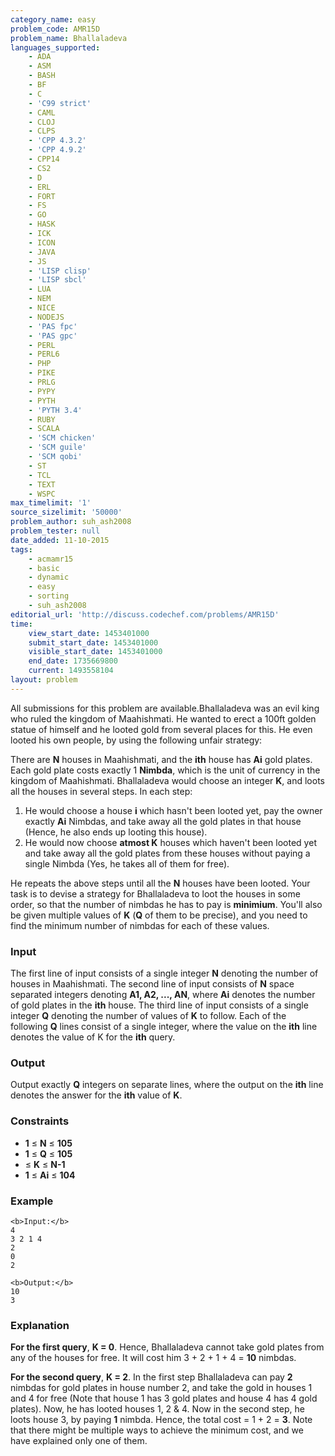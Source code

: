 ```yaml
---
category_name: easy
problem_code: AMR15D
problem_name: Bhallaladeva
languages_supported:
    - ADA
    - ASM
    - BASH
    - BF
    - C
    - 'C99 strict'
    - CAML
    - CLOJ
    - CLPS
    - 'CPP 4.3.2'
    - 'CPP 4.9.2'
    - CPP14
    - CS2
    - D
    - ERL
    - FORT
    - FS
    - GO
    - HASK
    - ICK
    - ICON
    - JAVA
    - JS
    - 'LISP clisp'
    - 'LISP sbcl'
    - LUA
    - NEM
    - NICE
    - NODEJS
    - 'PAS fpc'
    - 'PAS gpc'
    - PERL
    - PERL6
    - PHP
    - PIKE
    - PRLG
    - PYPY
    - PYTH
    - 'PYTH 3.4'
    - RUBY
    - SCALA
    - 'SCM chicken'
    - 'SCM guile'
    - 'SCM qobi'
    - ST
    - TCL
    - TEXT
    - WSPC
max_timelimit: '1'
source_sizelimit: '50000'
problem_author: suh_ash2008
problem_tester: null
date_added: 11-10-2015
tags:
    - acmamr15
    - basic
    - dynamic
    - easy
    - sorting
    - suh_ash2008
editorial_url: 'http://discuss.codechef.com/problems/AMR15D'
time:
    view_start_date: 1453401000
    submit_start_date: 1453401000
    visible_start_date: 1453401000
    end_date: 1735669800
    current: 1493558104
layout: problem
---
```

All submissions for this problem are available.Bhallaladeva was an evil king who ruled the kingdom of Maahishmati. He wanted to erect a 100ft golden statue of himself and he looted gold from several places for this. He even looted his own people, by using the following unfair strategy:

There are **N** houses in Maahishmati, and the **ith** house has **Ai** gold plates. Each gold plate costs exactly 1 **Nimbda**, which is the unit of currency in the kingdom of Maahishmati. Bhallaladeva would choose an integer **K**, and loots all the houses in several steps. In each step:

1. He would choose a house **i** which hasn't been looted yet, pay the owner exactly **Ai** Nimbdas, and take away all the gold plates in that house (Hence, he also ends up looting this house).
2. He would now choose **atmost K** houses which haven't been looted yet and take away all the gold plates from these houses without paying a single Nimbda (Yes, he takes all of them for free).

He repeats the above steps until all the **N** houses have been looted. Your task is to devise a strategy for Bhallaladeva to loot the houses in some order, so that the number of nimbdas he has to pay is **minimium**. You'll also be given multiple values of **K** (**Q** of them to be precise), and you need to find the minimum number of nimbdas for each of these values.

### Input

The first line of input consists of a single integer **N** denoting the number of houses in Maahishmati. The second line of input consists of **N** space separated integers denoting **A1, A2, ..., AN**, where **Ai** denotes the number of gold plates in the **ith** house. The third line of input consists of a single integer **Q** denoting the number of values of **K** to follow. Each of the following **Q** lines consist of a single integer, where the value on the **ith** line denotes the value of K for the **ith** query.

### Output

Output exactly **Q** integers on separate lines, where the output on the **ith** line denotes the answer for the **ith** value of **K**.

### Constraints

- **1** ≤ **N** ≤ **105**
- **1** ≤ **Q** ≤ **105**
- ≤ **K** ≤ **N-1**
- **1** ≤ **Ai** ≤ **104**

### Example

```
<b>Input:</b>
4
3 2 1 4
2
0
2

<b>Output:</b>
10
3

```
### Explanation

**For the first query**, **K = 0**. Hence, Bhallaladeva cannot take gold plates from any of the houses for free. It will cost him 3 + 2 + 1 + 4 = **10** nimbdas.

**For the second query**, **K = 2**. In the first step Bhallaladeva can pay **2** nimbdas for gold plates in house number 2, and take the gold in houses 1 and 4 for free (Note that house 1 has 3 gold plates and house 4 has 4 gold plates). Now, he has looted houses 1, 2 & 4. Now in the second step, he loots house 3, by paying **1** nimbda. Hence, the total cost = 1 + 2 = **3**. Note that there might be multiple ways to achieve the minimum cost, and we have explained only one of them.
